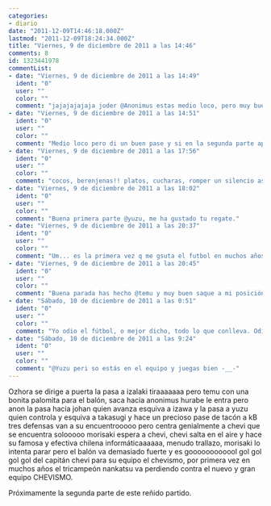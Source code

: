 ```yaml
---
categories:
- diario
date: "2011-12-09T14:46:18.000Z"
lastmod: "2011-12-09T18:24:34.000Z"
title: "Viernes, 9 de diciembre de 2011 a las 14:46"
comments: 8
id: 1323441978
commentList:
- date: "Viernes, 9 de diciembre de 2011 a las 14:49"
  ident: "0"
  user: ""
  color: ""
  comment: "jajajajajaja joder @Anonimus estas medio loco, pero muy bueno. Aunque te faltan algunos jugadores importantes! ;)"
- date: "Viernes, 9 de diciembre de 2011 a las 14:51"
  ident: "0"
  user: ""
  color: ""
  comment: "Medio loco pero di un buen pase y si en la segunda parte aparecerán otros jugadores como cocos hermetico o kinn."
- date: "Viernes, 9 de diciembre de 2011 a las 17:56"
  ident: "0"
  user: ""
  color: ""
  comment: "cocos, berenjenas!! platos, cucharas, romper un silencio así no tiene perdón!!! me habéis recordado esta canción!!! : http://www.youtube.com/watch?v=zKhZCI8M3OM  \n  \nEra diecinueve de noviembre y tú soltaste que lo importante son los goles y no los colores, y no los colores!!! ESCUCHADLA!!!"
- date: "Viernes, 9 de diciembre de 2011 a las 18:02"
  ident: "0"
  user: ""
  color: ""
  comment: "Buena primera parte @yuzu, me ha gustado tu regate."
- date: "Viernes, 9 de diciembre de 2011 a las 20:37"
  ident: "0"
  user: ""
  color: ""
  comment: "Um... es la primera vez q me gsuta el futbol en muchos años, creo... por no decir por primera vez y punto xDDDD"
- date: "Viernes, 9 de diciembre de 2011 a las 20:45"
  ident: "0"
  user: ""
  color: ""
  comment: "Buena parada has hecho @temu y muy buen saque a mi posición."
- date: "Sábado, 10 de diciembre de 2011 a las 0:51"
  ident: "0"
  user: ""
  color: ""
  comment: "Yo odio el fútbol, o mejor dicho, todo lo que conlleva. Odio el opio."
- date: "Sábado, 10 de diciembre de 2011 a las 9:24"
  ident: "0"
  user: ""
  color: ""
  comment: "@Yuzu peri so estás en el equipo y juegas bien -__-"
---
```


Ozhora se dirige a puerta  la pasa a izalaki tiraaaaaaa pero temu con una bonita palomita para el balón, saca hacia anonimus hurabe le entra pero anon la pasa hacia johan quien avanza esquiva a izawa y la pasa a yuzu quien controla y esquiva a takasugi y hace un precioso pase de tacón a kB tres defensas van a su encuentrooooo pero centra genialmente a chevi que se encuentra solooooo morisaki espera a chevi, chevi salta en el aire y hace su famosa y efectiva chilena informáticaaaaaa, menudo trallazo, morisaki lo intenta parar pero el balón va demasiado fuerte y es goooooooooool gol gol gol gol del capitán chevi para su equipo el chevismo, por primera vez en muchos años el tricampeón nankatsu va perdiendo contra el nuevo y gran equipo CHEVISMO.  
  
Próximamente la segunda parte de este reñido partido.